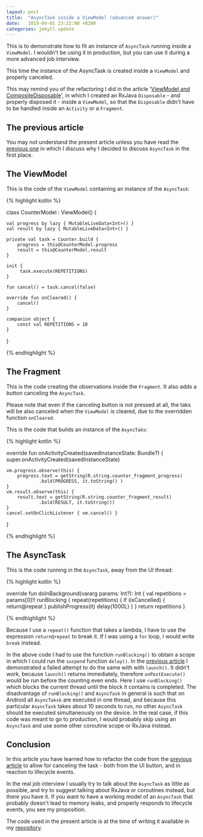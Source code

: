 ```yaml
---
layout: post
title:  "AsyncTask inside a ViewModel (advanced answer)"
date:   2019-04-01 23:22:00 +0200
categories: jekyll update
---
```


This is to demonstrate how to fit an instance of `AsyncTask` running inside a `ViewModel`. I wouldn't be using it in production, but you can use it during a more advanced job interview.

This time the instance of the AsyncTask is created inside a `ViewModel` and properly canceled.

This may remind you of the refactoring I did in the article '[ViewModel and CompositeDisposable][viewmodel-and-disposable]', in which I created an RxJava `Disposable` - and properly disposed it - inside a `ViewModel`, so that the `Disposable` didn't have to be handled inside an `Activity` or a `Fragment`.

## The previous article

You may not understand the present article unless you have read the [previous one][previous] in which I discuss why I decided to discuss `AsyncTask` in the first place.

## The ViewModel

This is the code of the `ViewModel` containing an instance of the `AsyncTask`:


{% highlight kotlin %}

class CounterModel : ViewModel() {

    val progress by lazy { MutableLiveData<Int>() }
    val result by lazy { MutableLiveData<Int>() }

    private val task = Counter.build {
        progress = this@CounterModel.progress
        result = this@CounterModel.result
    }

    init {
         task.execute(REPETITIONS)
    }

    fun cancel() = task.cancel(false)

    override fun onCleared() {
        cancel()
    }

    companion object {
        const val REPETITIONS = 10
    }
}

{% endhighlight %}

## The Fragment

This is the code creating the observations inside the `Fragment`. It also adds a button canceling the `AsyncTask`.

Please note that even if the canceling button is not pressed at all, the taks will be also canceled when the `ViewModel` is cleared, due to the overridden function `onCleared`.

This is the code that builds an instance of the `AsyncTaks`:

{% highlight kotlin %}

override fun onActivityCreated(savedInstanceState: Bundle?) {
    super.onActivityCreated(savedInstanceState)

    vm.progress.observe(this) {
        progress.text = getString(R.string.counter_fragment_progress)
                .bold(PROGRESS, it.toString() )
    }
    vm.result.observe(this) {
        result.text = getString(R.string.counter_fragment_result)
                .bold(RESULT, it.toString())
    }
    cancel.setOnClickListener { vm.cancel() }
}

{% endhighlight %}

## The AsyncTask

This is the code running in the `AsyncTask`, away from the UI thread:

{% highlight kotlin %}

override fun doInBackground(vararg params: Int?): Int {
    val repetitions = params[0]!!
    runBlocking {
        repeat(repetitions) {
            if (isCancelled) {
                return@repeat
            }
            publishProgress(it)
            delay(1000L)
        }
    }
    return repetitions
}

{% endhighlight %}

Because I use a `repeat()` function that takes a lambda, I have to use the expression `return@repeat` to break it. If I was using a `for` loop, I would write `break` instead.

In the above code I had to use the function `runBlocking()` to obtain a scope in which I could run the `suspend` function `delay()`. In the [previous article][previous] I demonstrated a failed attempt to do the same with with `launch()`. It didn't work, because `launch()` returns immediately, therefore `onPostExecute()` would be run before the counting even ends. Here I use `runBlocking()` which blocks the current thread until the block it contains is completed. The disadvantage of `runBlocking()` and `AsyncTask` in general is such that on Android all `AsyncTaksk` are executed in one thread, and because this particular `AsyncTask` takes about 10 seconds to run, no other `AsyncTask` should be executed simultaneously on the device. In the real case, if this code was meant to go to production, I would probably skip using an `AsyncTask` and use some other coroutine scope or RxJava instead.

## Conclusion

In this article you have learned how to refactor the code from the [previous article][previous] to allow for canceling the task - both from the UI button, and in reaction to lifecycle events.

In the real job interview I usually try to talk about the `AsyncTask` as little as possible, and try to suggest talking about RxJava or coroutines instead, but there you have it. If you want to have a working model of an `AsyncTask` that probably doesn't lead to memory leaks, and properly responds to lifecycle events, you see my proposition.

The code used in the present article is at the time of writing it available in my [repository][asynctask].

[viewmodel-and-disposable]: https://syrop.github.io/jekyll/update/2019/03/23/viewmodel-and-compositedisposable.html
[previous]: https://syrop.github.io/jekyll/update/2019/04/01/asynctask.html
[asynctask]: https://github.com/syrop/AsyncTaks

